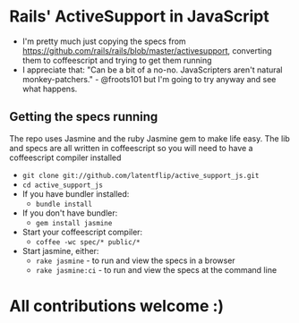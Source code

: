 # Rails' ActiveSupport in JavaScript

* I'm pretty much just copying the specs from https://github.com/rails/rails/blob/master/activesupport, converting them to coffeescript and trying to get them running
* I appreciate that: "Can be a bit of a no-no. JavaScripters aren't natural monkey-patchers." - @froots101 but I'm going to try anyway and see what happens.


## Getting the specs running

The repo uses Jasmine and the ruby Jasmine gem to make life easy. The lib and specs are all written in coffeescript so you will need to have a coffeescript compiler installed

* `git clone git://github.com/latentflip/active_support_js.git`
* `cd active_support_js`
* If you have bundler installed:
  * `bundle install`
* If you don't have bundler:
  * `gem install jasmine`
* Start your coffeescript compiler:
  * `coffee -wc spec/* public/*`
* Start jasmine, either:
  * `rake jasmine` - to run and view the specs in a browser
  * `rake jasmine:ci` - to run and view the specs at the command line

# All contributions welcome :)
